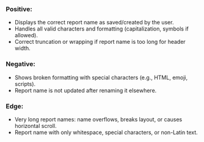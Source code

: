 ### Positive:
* Displays the correct report name as saved/created by the user.
* Handles all valid characters and formatting (capitalization, symbols if allowed).
* Correct truncation or wrapping if report name is too long for header width.

### Negative:
* Shows broken formatting with special characters (e.g., HTML, emoji, scripts).
* Report name is not updated after renaming it elsewhere.

### Edge:
* Very long report names: name overflows, breaks layout, or causes horizontal scroll.
* Report name with only whitespace, special characters, or non-Latin text.